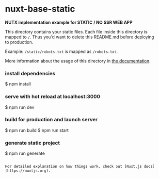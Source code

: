 # nuxt-base-static
**NUTX implementation example for STATIC / NO SSR WEB APP**

This directory contains your static files.
Each file inside this directory is mapped to `/`.
Thus you'd want to delete this README.md before deploying to production.

Example: `/static/robots.txt` is mapped as `/robots.txt`.

More information about the usage of this directory in [the documentation](https://nuxtjs.org/guide/assets#static).

### install dependencies
$ npm install

###  serve with hot reload at localhost:3000
$ npm run dev

### build for production and launch server
$ npm run build
$ npm run start

###  generate static project
$ npm run generate
```

For detailed explanation on how things work, check out [Nuxt.js docs](https://nuxtjs.org).

